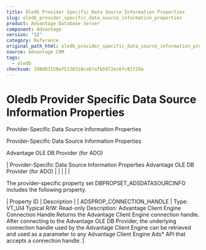 ```yaml
---
title: Oledb Provider Specific Data Source Information Properties
slug: oledb_provider_specific_data_source_information_properties
product: Advantage Database Server
component: Advantage
version: "12"
category: Reference
original_path_html: oledb_provider_specific_data_source_information_properties.htm
source: Advantage CHM
tags:
  - oledb
checksum: 100d83150af5130318ca87afb5972ec6fc81f29a
---
```


# Oledb Provider Specific Data Source Information Properties

Provider-Specific Data Source Information Properties

Provider-Specific Data Source Information Properties

Advantage OLE DB Provider (for ADO)

| Provider-Specific Data Source Information Properties  Advantage OLE DB Provider (for ADO) |  |  |  |  |

The provider-specific property set DBPROPSET\_ADSDATASOURCINFO includes the following property.

| Property ID | Description |
| ADSPROP\_CONNECTION\_HANDLE | Type: VT\_UI4  Typical R/W: Read-only  Description: Advantage Client Engine Connection Handle  Returns the Advantage Client Engine connection handle. After connecting to the Advantage OLE DB Provider, the underlying connection handle used by the Advantage Client Engine can be retrieved and used as a parameter to any Advantage Client Engine Ads\* API that accepts a connection handle. |
